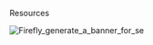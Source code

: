 Resources

![Firefly_generate_a_banner_for_se](https://github.com/user-attachments/assets/e47acf56-c022-4823-bb27-a2779e3f1aa0)
